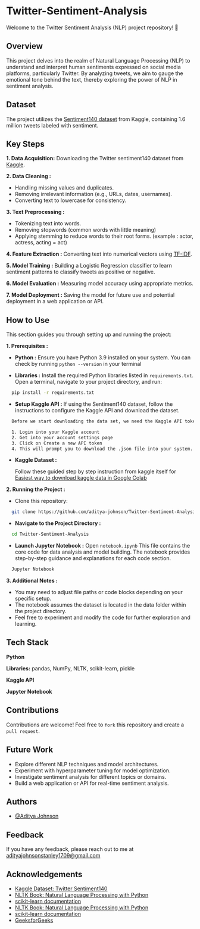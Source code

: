
# Twitter-Sentiment-Analysis

Welcome to the Twitter Sentiment Analysis (NLP) project repository! 🌟

## Overview

This project delves into the realm of Natural Language Processing (NLP) to understand and interpret human sentiments expressed on social media platforms, particularly Twitter. By analyzing tweets, we aim to gauge the emotional tone behind the text, thereby exploring the power of NLP in sentiment analysis.

## Dataset

The project utilizes the [Sentiment140 dataset](https://www.kaggle.com/datasets/kazanova/sentiment140?resource=download) from Kaggle, containing 1.6 million tweets labeled with sentiment.

## Key Steps

**1. Data Acquisition:** Downloading the Twitter sentiment140 dataset from [Kaggle](https://www.kaggle.com/).

**2. Data Cleaning :** 
- Handling missing values and duplicates.
- Removing irrelevant information (e.g., URLs, dates, usernames).
- Converting text to lowercase for consistency.

**3. Text Preprocessing :** 
- Tokenizing text into words.
- Removing stopwords (common words with little meaning)
- Applying stemming to reduce words to their root forms. (example : actor, actress, acting = act)

**4. Feature Extraction :** Converting text into numerical vectors using  [TF-IDF](https://www.geeksforgeeks.org/understanding-tf-idf-term-frequency-inverse-document-frequency/).

**5. Model Training :** Building a Logistic Regression classifier to learn sentiment patterns to classify tweets as positive or negative.

**6. Model Evaluation :**  Measuring model accuracy using appropriate metrics.

**7. Model Deployment :** Saving the model for future use and potential deployment in a web application or API.


## How to Use

This section guides you through setting up and running the project:

**1. Prerequisites :**

- **Python :** Ensure you have Python 3.9 installed on your system. You can check by running `python --version` in your terminal


- **Libraries :** Install the required Python libraries listed in `requirements.txt`. Open a terminal, navigate to your project directory, and run:

```bash
  pip install -r requirements.txt
```
- **Setup Kaggle API :** If using the Sentiment140 dataset, follow the instructions to configure the Kaggle API and download the dataset.

```bash
  Before we start downloading the data set, we need the Kaggle API token. To get that

  1. Login into your Kaggle account
  2. Get into your account settings page
  3. Click on Create a new API token
  4. This will prompt you to download the .json file into your system. Save the file, and  we will use it in the next step.
```
- **Kaggle Dataset :**

  Follow these guided step by step instruction from kaggle itself for [Easiest way to download kaggle data in Google Colab](https://www.kaggle.com/discussions/general/74235)


**2. Running the Project :**
- Clone this repository:
```bash
  git clone https://github.com/aditya-johnson/Twitter-Sentiment-Analysis.git
```

- **Navigate to the Project Directory :**
```bash
  cd Twitter-Sentiment-Analysis
```

- **Launch Jupyter Notebook :** Open `notebook.ipynb` This file contains the core code for data analysis and model building. The notebook provides step-by-step guidance and explanations for each code section.
```bash
  Jupyter Notebook
```

**3. Additional Notes :**

- You may need to adjust file paths or code blocks depending on your specific setup.
- The notebook assumes the dataset is located in the data folder within the project directory.
- Feel free to experiment and modify the code for further exploration and learning.
## Tech Stack

**Python** 

**Libraries:** pandas, NumPy, NLTK, scikit-learn, pickle

**Kaggle API**

**Jupyter Notebook**

## Contributions

Contributions are welcome! Feel free to `fork` this repository and create a `pull request`.


## Future Work

- Explore different NLP techniques and model architectures.
- Experiment with hyperparameter tuning for model optimization.
- Investigate sentiment analysis for different topics or domains.
- Build a web application or API for real-time sentiment analysis.
## Authors

- [@Aditya Johnson](https://www.linkedin.com/in/adityajohnson/)


## Feedback

If you have any feedback, please reach out to me at adityajohnsonstanley1709@gmail.com


## Acknowledgements

 - [Kaggle Dataset: Twitter Sentiment140](https://www.kaggle.com/datasets/kazanova/sentiment140)
 - [NLTK Book: Natural Language Processing with Python](https://tjzhifei.github.io/resources/NLTK.pdf)
 - [scikit-learn documentation](https://scikit-learn.org/stable/)
 - [NLTK Book: Natural Language Processing with Python](https://tjzhifei.github.io/resources/NLTK.pdf)
 - [scikit-learn documentation](https://scikit-learn.org/stable/)
 - [GeeksforGeeks](https://youtu.be/4YGkfAd2iXM?si=gA8Ea2s1mufVRF2f)
